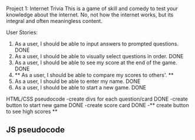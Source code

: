 Project 1: Internet Trivia
This is a game of skill and comedy to test your knowledge about the internet. No, not how the internet works, but its integral and often meaningless content.

User Stories:
1. As a user, I should be able to input answers to prompted questions. DONE
2. As a user, I should be able to visually select questions in order. DONE
3. As a user, I should be able to see my score at the end of the game. DONE
4. ** As a user, I should be able to compare my scores to others'. **
5. As a user, I should be able to enter my name. DONE
6. As a user, I should be able to start a new game. DONE


HTML/CSS pseudocode
-create divs for each question/card DONE
-create button to start new game DONE
-create score card DONE
-** create button to see high scores **

JS pseudocode
-
